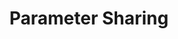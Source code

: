 ---
types: "word"

title: "Parameter Sharing"

categories: ['']

tags: ['Parameter', 'Sharing']

arabic: ['مشاركة المدخلات']

publishers: ['خوارزميات الذكاء الاصطناعي في تحليل النص العربي']

types: "word"

slug: ""
---